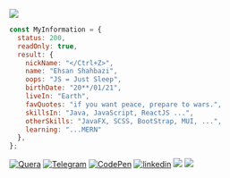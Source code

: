 
![](https://camo.githubusercontent.com/b6baf3360ed70ec4708ba96843bb4570dc158bab81ebfbc8334d53b03074da36/68747470733a2f2f656873616e2e73746f726167652e6972616e2e6c696172612e73706163652f6769742d6875622f57616c6c7061706572732d466f722d4c6f766572732f4d72253230526f626f742f507265766965772f4d72526f626f742d3139323078313038302d322e6a7067)
```JavaScript
const MyInformation = {
  status: 200,
  readOnly: true,
  result: {
    nickName: "</Ctrl+Z>",
    name: "Ehsan Shahbazi",
    oops: "JS = Just Sleep",
    birthDate: "20**/01/21",
    liveIn: "Earth",
    favQuotes: "if you want peace, prepare to wars.",
    skillsIn: "Java, JavaScript, ReactJS ...",
    otherSkills: "JavaFX, SCSS, BootStrap, MUI, ...",
    learning: "...MERN"
  },
};
```

[![Quera](https://img.shields.io/badge/quera-%2320232a.svg?style=for-the-badge&logo=javascript&logoColor=white?url=https://codepen.io/ehsanshahbazii)](https://quera.org/profile/Ehsan_Shahbazi)
[![Telegram](https://img.shields.io/badge/telegram-%2320232a.svg?style=for-the-badge&logo=telegram&logoColor=white?url=https://codepen.io/ehsanshahbazii)](https://t.me/L4st_Surviv0r) 
[![CodePen](https://img.shields.io/badge/codepen-%2320232a.svg?style=for-the-badge&logo=codepen&logoColor=white?url=https://codepen.io/ehsanshahbazii)](https://codepen.io/ehsanshahbazii) 
[![linkedin](https://img.shields.io/badge/linkedin-%2320232a.svg?style=for-the-badge&logo=linkedin&logoColor=white?url=https://codepen.io/ehsanshahbazii)](https://www.linkedin.com/in/ehsan-shahbazi-848206225) 
![](https://komarev.com/ghpvc/?username=EhsanShahbazii&color=brightgreen&label=PROFILE+VIEWS&style=for-the-badge)
![](https://img.shields.io/badge/dynamic/json?logo=github&label=GitHub%20Stars&style=for-the-badge&query=%24.stars&url=https://api.github-star-counter.workers.dev/user/EhsanShahbazii)

